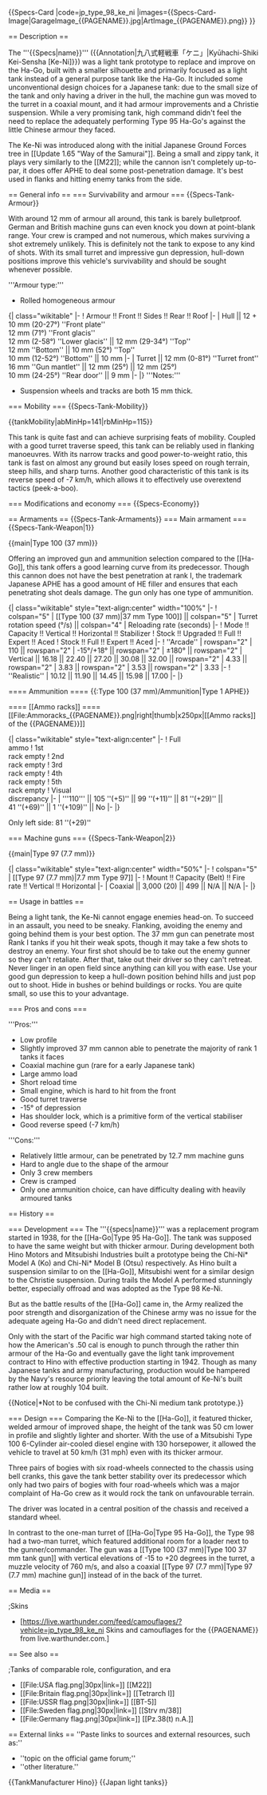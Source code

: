 {{Specs-Card
|code=jp_type_98_ke_ni
|images={{Specs-Card-Image|GarageImage_{{PAGENAME}}.jpg|ArtImage_{{PAGENAME}}.png}}
}}

== Description ==
<!-- ''In the description, the first part should be about the history of the creation and combat usage of the vehicle, as well as its key features. In the second part, tell the reader about the ground vehicle in the game. Insert a screenshot of the vehicle, so that if the novice player does not remember the vehicle by name, he will immediately understand what kind of vehicle the article is talking about.'' -->
The '''{{Specs|name}}''' ({{Annotation|九八式軽戦車「ケニ」|Kyūhachi-Shiki Kei-Sensha [Ke-Ni]}}) was a light tank prototype to replace and improve on the Ha-Go, built with a smaller silhouette and primarily focused as a light tank instead of a general purpose tank like the Ha-Go. It included some unconventional design choices for a Japanese tank: due to the small size of the tank and only having a driver in the hull, the machine gun was moved to the turret in a coaxial mount, and it had armour improvements and a Christie suspension. While a very promising tank, high command didn't feel the need to replace the adequately performing Type 95 Ha-Go's against the little Chinese armour they faced.

The Ke-Ni was introduced along with the initial Japanese Ground Forces tree in [[Update 1.65 "Way of the Samurai"]]. Being a small and zippy tank, it plays very similarly to the [[M22]]; while the cannon isn't completely up-to-par, it does offer APHE to deal some post-penetration damage. It's best used in flanks and hitting enemy tanks from the side.

== General info ==
=== Survivability and armour ===
{{Specs-Tank-Armour}}
<!-- ''Describe armour protection. Note the most well protected and key weak areas. Appreciate the layout of modules as well as the number and location of crew members. Is the level of armour protection sufficient, is the placement of modules helpful for survival in combat? If necessary use a visual template to indicate the most secure and weak zones of the armour.'' -->
With around 12 mm of armour all around, this tank is barely bulletproof. German and British machine guns can even knock you down at point-blank range. Your crew is cramped and not numerous, which makes surviving a shot extremely unlikely. This is definitely not the tank to expose to any kind of shots. With its small turret and impressive gun depression, hull-down positions improve this vehicle's survivability and should be sought whenever possible.

'''Armour type:'''

* Rolled homogeneous armour

{| class="wikitable"
|-
! Armour !! Front !! Sides !! Rear !! Roof
|-
| Hull || 12 + 10 mm (20-27°) ''Front plate'' <br> 12 mm (71°) ''Front glacis'' <br>  12 mm (2-58°) ''Lower glacis''  || 12 mm (29-34°) ''Top'' <br> 12 mm ''Bottom'' || 10 mm (52°) ''Top'' <br> 10 mm (12-52°) ''Bottom'' || 10 mm
|-
| Turret || 12 mm (0-81°) ''Turret front'' <br> 16 mm ''Gun mantlet'' || 12 mm (25°) || 12 mm (25°) <br> 10 mm (24-25°) ''Rear door'' || 9 mm
|-
|}
'''Notes:'''

* Suspension wheels and tracks are both 15 mm thick.

=== Mobility ===
{{Specs-Tank-Mobility}}
<!-- ''Write about the mobility of the ground vehicle. Estimate the specific power and manoeuvrability, as well as the maximum speed forwards and backwards.'' -->

{{tankMobility|abMinHp=141|rbMinHp=115}}

This tank is quite fast and can achieve surprising feats of mobility. Coupled with a good turret traverse speed, this tank can be reliably used in flanking manoeuvres. With its narrow tracks and good power-to-weight ratio, this tank is fast on almost any ground but easily loses speed on rough terrain, steep hills, and sharp turns. Another good characteristic of this tank is its reverse speed of -7 km/h, which allows it to effectively use overextend tactics (peek-a-boo).

=== Modifications and economy ===
{{Specs-Economy}}

== Armaments ==
{{Specs-Tank-Armaments}}
=== Main armament ===
{{Specs-Tank-Weapon|1}}
<!-- ''Give the reader information about the characteristics of the main gun. Assess its effectiveness in a battle based on the reloading speed, ballistics and the power of shells. Do not forget about the flexibility of the fire, that is how quickly the cannon can be aimed at the target, open fire on it and aim at another enemy. Add a link to the main article on the gun: <code><nowiki>{{main|Name of the weapon}}</nowiki></code>. Describe in general terms the ammunition available for the main gun. Give advice on how to use them and how to fill the ammunition storage.'' -->
{{main|Type 100 (37 mm)}}

Offering an improved gun and ammunition selection compared to the [[Ha-Go]], this tank offers a good learning curve from its predecessor. Though this cannon does not have the best penetration at rank I, the trademark Japanese APHE has a good amount of HE filler and ensures that each penetrating shot deals damage. The gun only has one type of ammunition.

{| class="wikitable" style="text-align:center" width="100%"
|-
! colspan="5" | [[Type 100 (37 mm)|37 mm Type 100]] || colspan="5" | Turret rotation speed (°/s) || colspan="4" | Reloading rate (seconds)
|-
! Mode !! Capacity !! Vertical !! Horizontal !! Stabilizer
! Stock !! Upgraded !! Full !! Expert !! Aced
! Stock !! Full !! Expert !! Aced
|-
! ''Arcade''
| rowspan="2" | 110 || rowspan="2" | -15°/+18° || rowspan="2" | ±180° || rowspan="2" | Vertical || 16.18 || 22.40 || 27.20 || 30.08 || 32.00 || rowspan="2" | 4.33 || rowspan="2" | 3.83 || rowspan="2" | 3.53 || rowspan="2" | 3.33
|-
! ''Realistic''
| 10.12 || 11.90 || 14.45 || 15.98 || 17.00
|-
|}

==== Ammunition ====
{{:Type 100 (37 mm)/Ammunition|Type 1 APHE}}

==== [[Ammo racks]] ====
[[File:Ammoracks_{{PAGENAME}}.png|right|thumb|x250px|[[Ammo racks]] of the {{PAGENAME}}]]
<!-- '''Last updated: 1.101.0.44''' -->
{| class="wikitable" style="text-align:center"
|-
! Full<br>ammo
! 1st<br>rack empty
! 2nd<br>rack empty
! 3rd<br>rack empty
! 4th<br>rack empty
! 5th<br>rack empty
! Visual<br>discrepancy
|-
| '''110''' || 105&nbsp;''(+5)'' || 99&nbsp;''(+11)'' || 81&nbsp;''(+29)'' || 41&nbsp;''(+69)'' || 1&nbsp;''(+109)'' || No
|-
|}

Only left side: 81&nbsp;''(+29)''

=== Machine guns ===
{{Specs-Tank-Weapon|2}}
<!-- ''Offensive and anti-aircraft machine guns not only allow you to fight some aircraft but also are effective against lightly armoured vehicles. Evaluate machine guns and give recommendations on its use.'' -->
{{main|Type 97 (7.7 mm)}}

{| class="wikitable" style="text-align:center" width="50%"
|-
! colspan="5" | [[Type 97 (7.7 mm)|7.7 mm Type 97]]
|-
! Mount !! Capacity (Belt) !! Fire rate !! Vertical !! Horizontal
|-
| Coaxial || 3,000 (20) || 499 || N/A || N/A
|-
|}

== Usage in battles ==
<!-- ''Describe the tactics of playing in the vehicle, the features of using vehicles in the team and advice on tactics. Refrain from creating a "guide" - do not impose a single point of view but instead give the reader food for thought. Describe the most dangerous enemies and give recommendations on fighting them. If necessary, note the specifics of the game in different modes (AB, RB, SB).'' -->
Being a light tank, the Ke-Ni cannot engage enemies head-on. To succeed in an assault, you need to be sneaky. Flanking, avoiding the enemy and going behind them is your best option. The 37 mm gun can penetrate most Rank I tanks if you hit their weak spots, though it may take a few shots to destroy an enemy. Your first shot should be to take out the enemy gunner so they can't retaliate. After that, take out their driver so they can't retreat. Never linger in an open field since anything can kill you with ease. Use your good gun depression to keep a hull-down position behind hills and just pop out to shoot. Hide in bushes or behind buildings or rocks. You are quite small, so use this to your advantage.

=== Pros and cons ===
<!-- ''Summarise and briefly evaluate the vehicle in terms of its characteristics and combat effectiveness. Mark its pros and cons in a bulleted list. Try not to use more than 6 points for each of the characteristics. Avoid using categorical definitions such as "bad", "good" and the like - use substitutions with softer forms such as "inadequate" and "effective".'' -->

'''Pros:'''

* Low profile
* Slightly improved 37 mm cannon able to penetrate the majority of rank 1 tanks it faces
* Coaxial machine gun (rare for a early Japanese tank)
* Large ammo load
* Short reload time
* Small engine, which is hard to hit from the front
* Good turret traverse
* -15° of depression
* Has shoulder lock, which is a primitive form of the vertical stabiliser
* Good reverse speed (-7 km/h)

'''Cons:'''

* Relatively little armour, can be penetrated by 12.7 mm machine guns
* Hard to angle due to the shape of the armour
* Only 3 crew members
* Crew is cramped
* Only one ammunition choice, can have difficulty dealing with heavily armoured tanks

== History ==
<!-- ''Describe the history of the creation and combat usage of the vehicle in more detail than in the introduction. If the historical reference turns out to be too long, take it to a separate article, taking a link to the article about the vehicle and adding a block "/History" (example: <nowiki>https://wiki.warthunder.com/(Vehicle-name)/History</nowiki>) and add a link to it here using the <code>main</code> template. Be sure to reference text and sources by using <code><nowiki><ref></ref></nowiki></code>, as well as adding them at the end of the article with <code><nowiki><references /></nowiki></code>. This section may also include the vehicle's dev blog entry (if applicable) and the in-game encyclopedia description (under <code><nowiki>=== In-game description ===</nowiki></code>, also if applicable).'' -->

=== Development ===
The '''{{specs|name}}''' was a replacement program started in 1938, for the [[Ha-Go|Type 95 Ha-Go]]. The tank was supposed to have the same weight but with thicker armour. During development both Hino Motors and Mitsubishi Industries built a prototype being the Chi-Ni* Model A (Ko) and Chi-Ni* Model B (Otsu) respectively. As Hino built a suspension similar to on the [[Ha-Go]], Mitsubishi went for a similar design to the Christie suspension. During trails the Model A performed stunningly better, especially offroad and was adopted as the Type 98 Ke-Ni.

But as the battle results of the [[Ha-Go]] came in, the Army realized the poor strength and disorganization of the Chinese army was no issue for the adequate ageing Ha-Go and didn't need direct replacement.

Only with the start of the Pacific war high command started taking note of how the American's .50 cal is enough to punch through the rather thin armour of the Ha-Go and eventually gave the light tank improvement contract to Hino with effective production starting in 1942. Though as many Japanese tanks and army manufacturing, production would be hampered by the Navy's resource priority leaving the total amount of Ke-Ni's built rather low at roughly 104 built.

{{Notice|*Not to be confused with the Chi-Ni medium tank prototype.}}

=== Design ===
Comparing the Ke-Ni to the [[Ha-Go]], it featured thicker, welded armour of improved shape, the height of the tank was 50 cm lower in profile and slightly lighter and shorter. With the use of a Mitsubishi Type 100 6-Cylinder air-cooled diesel engine with 130 horsepower, it allowed the vehicle to travel at 50 km/h (31 mph) even with its thicker armour.

Three pairs of bogies with six road-wheels connected to the chassis using bell cranks, this gave the tank better stability over its predecessor which only had two pairs of bogies with four road-wheels which was a major complaint of Ha-Go crew as it would rock the tank on unfavourable terrain.

The driver was located in a central position of the chassis and received a standard wheel.

In contrast to the one-man turret of [[Ha-Go|Type 95 Ha-Go]], the Type 98 had a two-man turret, which featured additional room for a loader next to the gunner/commander. The gun was a [[Type 100 (37 mm)|Type 100 37 mm tank gun]] with vertical elevations of -15 to +20 degrees in the turret, a muzzle velocity of 760 m/s, and also a coaxial [[Type 97 (7.7 mm)|Type 97 (7.7 mm) machine gun]] instead of in the back of the turret.

== Media ==
<!-- ''Excellent additions to the article would be video guides, screenshots from the game, and photos.'' -->

;Skins
* [https://live.warthunder.com/feed/camouflages/?vehicle=jp_type_98_ke_ni Skins and camouflages for the {{PAGENAME}} from live.warthunder.com.]

== See also ==
<!--''Links to the articles on the War Thunder Wiki that you think will be useful for the reader, for example:''
* ''reference to the series of the vehicles;''
* ''links to approximate analogues of other nations and research trees.''-->

;Tanks of comparable role, configuration, and era
* [[File:USA flag.png|30px|link=]] [[M22]]
* [[File:Britain flag.png|30px|link=]] [[Tetrarch I]]
* [[File:USSR flag.png|30px|link=]] [[BT-5]]
* [[File:Sweden flag.png|30px|link=]] [[Strv m/38]]
* [[File:Germany flag.png|30px|link=]] [[Pz.38(t) n.A.]]

== External links ==
''Paste links to sources and external resources, such as:''

* ''topic on the official game forum;''
* ''other literature.''

{{TankManufacturer Hino}}
{{Japan light tanks}}